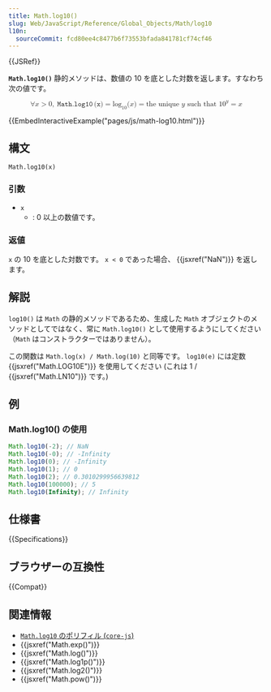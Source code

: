 ```yaml
---
title: Math.log10()
slug: Web/JavaScript/Reference/Global_Objects/Math/log10
l10n:
  sourceCommit: fcd80ee4c8477b6f73553bfada841781cf74cf46
---
```


{{JSRef}}

**`Math.log10()`** 静的メソッドは、数値の 10 を底とした対数を返します。すなわち次の値です。

<math display="block"><semantics><mrow><mo>∀</mo><mi>x</mi><mo>&gt;</mo><mn>0</mn><mo>,</mo><mspace width="0.2777777777777778em"></mspace><mrow><mo lspace="0em" rspace="0.16666666666666666em">𝙼𝚊𝚝𝚑.𝚕𝚘𝚐𝟷𝟶</mo><mo stretchy="false">(</mo><mi>𝚡</mi><mo stretchy="false">)</mo></mrow><mo>=</mo><msub><mo lspace="0em" rspace="0em">log</mo><mn>10</mn></msub><mo stretchy="false">(</mo><mi>x</mi><mo stretchy="false">)</mo><mo>=</mo><mtext>the unique&nbsp;</mtext><mi>y</mi><mtext>&nbsp;such that&nbsp;</mtext><msup><mn>10</mn><mi>y</mi></msup><mo>=</mo><mi>x</mi></mrow><annotation encoding="TeX">\forall x &gt; 0,\;\mathtt{\operatorname{Math.log10}(x)} = \log\_{10}(x) = \text{the unique } y \text{ such that } 10^y = x</annotation></semantics></math>

{{EmbedInteractiveExample("pages/js/math-log10.html")}}

## 構文

```js-nolint
Math.log10(x)
```

### 引数

- `x`
  - : 0 以上の数値です。

### 返値

`x` の 10 を底とした対数です。 `x < 0` であった場合、 {{jsxref("NaN")}} を返します。

## 解説

`log10()` は `Math` の静的メソッドであるため、生成した `Math` オブジェクトのメソッドとしてではなく、常に `Math.log10()` として使用するようにしてください（`Math` はコンストラクターではありません）。

この関数は `Math.log(x) / Math.log(10)` と同等です。 `log10(e)` には定数 {{jsxref("Math.LOG10E")}} を使用してください (これは 1 / {{jsxref("Math.LN10")}} です。)

## 例

### Math.log10() の使用

```js
Math.log10(-2); // NaN
Math.log10(-0); // -Infinity
Math.log10(0); // -Infinity
Math.log10(1); // 0
Math.log10(2); // 0.3010299956639812
Math.log10(100000); // 5
Math.log10(Infinity); // Infinity
```

## 仕様書

{{Specifications}}

## ブラウザーの互換性

{{Compat}}

## 関連情報

- [`Math.log10` のポリフィル (`core-js`)](https://github.com/zloirock/core-js#ecmascript-math)
- {{jsxref("Math.exp()")}}
- {{jsxref("Math.log()")}}
- {{jsxref("Math.log1p()")}}
- {{jsxref("Math.log2()")}}
- {{jsxref("Math.pow()")}}
